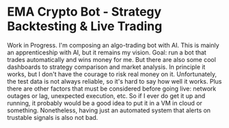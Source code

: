 # EMA Crypto Bot - Strategy Backtesting & Live Trading

Work in Progress. I'm composing an algo-trading bot with AI. This is mainly an apprenticeship with AI, but it remains my vision. Goal: run a bot that trades automatically and wins money for me. But there are also some cool dashboards to strategy comparison and market analysis. In principle it works, but I don't have the courage to risk real money on it. Unfortunately, the test data is not always reliable, so it's hard to say how well it works. Plus there are other factors that must be considered before going live: network outages or lag, unexpected execution, etc. So if I ever do get it up and running, it probably would be a good idea to put it in a VM in cloud or something. Nonetheless, having just an automated system that alerts on trustable signals is also not bad.
